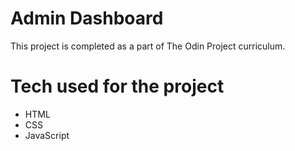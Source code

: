 # Admin Dashboard

This project is completed as a part of The Odin Project curriculum.

# Tech used for the project

- HTML
- CSS
- JavaScript
